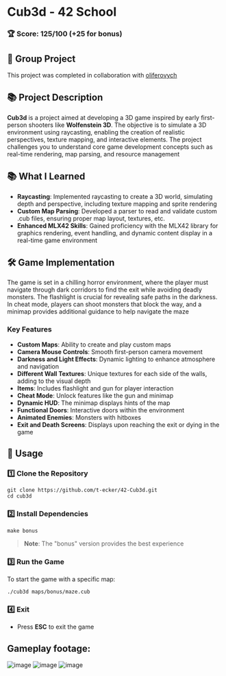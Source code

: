 # Cub3d - 42 School

### 🏆 Score: **125/100** (+25 for bonus)

## 👥 Group Project

This project was completed in collaboration with [oliferovych](https://github.com/oliferovych)

## 📚 Project Description

**Cub3d** is a project aimed at developing a 3D game inspired by early first-person shooters like **Wolfenstein 3D**. The objective is to simulate a 3D environment using raycasting, enabling the creation of realistic perspectives, texture mapping, and interactive elements. The project challenges you to understand core game development concepts such as real-time rendering, map parsing, and resource management

## 📚 What I Learned

- **Raycasting**: Implemented raycasting to create a 3D world, simulating depth and perspective, including texture mapping and sprite rendering
- **Custom Map Parsing**: Developed a parser to read and validate custom .cub files, ensuring proper map layout, textures, etc.
- **Enhanced MLX42 Skills**: Gained proficiency with the MLX42 library for graphics rendering, event handling, and dynamic content display in a real-time game environment

## 🛠️ Game Implementation

The game is set in a chilling horror environment, where the player must navigate through dark corridors to find the exit while avoiding deadly monsters. The flashlight is crucial for revealing safe paths in the darkness. In cheat mode, players can shoot monsters that block the way, and a minimap provides additional guidance to help navigate the maze

### Key Features

- **Custom Maps**: Ability to create and play custom maps
- **Camera Mouse Controls**: Smooth first-person camera movement
- **Darkness and Light Effects**: Dynamic lighting to enhance atmosphere and navigation
- **Different Wall Textures**: Unique textures for each side of the walls, adding to the visual depth
- **Items**: Includes flashlight and gun for player interaction
- **Cheat Mode**: Unlock features like the gun and minimap
- **Dynamic HUD**: The minimap displays hints of the map
- **Functional Doors**: Interactive doors within the environment
- **Animated Enemies**: Monsters with hitboxes
- **Exit and Death Screens**: Displays upon reaching the exit or dying in the game

## 🚀 Usage

### 1️⃣ Clone the Repository

```shell
git clone https://github.com/t-ecker/42-Cub3d.git
cd cub3d
```

### 2️⃣ Install Dependencies

```shell
make bonus
```

> **Note**: The "bonus" version provides the best experience

### 3️⃣ Run the Game

To start the game with a specific map:

```shell
./cub3d maps/bonus/maze.cub
```

### 4️⃣ Exit

- Press **ESC** to exit the game

## Gameplay footage:

![image](https://github.com/user-attachments/assets/ed902bc1-f693-41c0-b6b3-086112cef64b)
![image](https://github.com/user-attachments/assets/eddc74f0-9cd5-4a97-b669-069c0de7dcbe)
![image](https://github.com/user-attachments/assets/159277aa-9885-4019-b0c7-c6360b0503f2)
